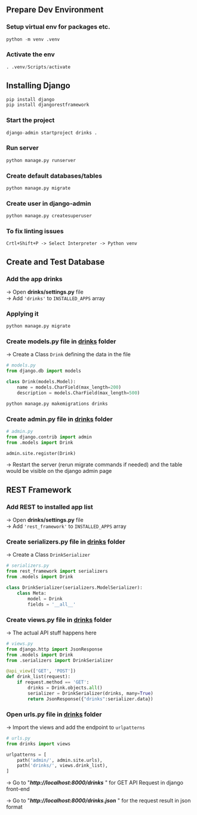 ## Prepare Dev Environment

### Setup virtual env for packages etc.
```python
python -m venv .venv
```
### Activate the env

```python
. .venv/Scripts/activate
```
## Installing Django

```python
pip install django
pip install djangorestframework
```
### Start the project
```python
django-admin startproject drinks .
```
### Run server
```python
python manage.py runserver
```
### Create default databases/tables
```python
python manage.py migrate
```
### Create user in django-admin
```python
python manage.py createsuperuser
```  
### To fix linting issues
```
Crtl+Shift+P -> Select Interpreter -> Python venv
```

## Create and Test Database

### Add the app drinks
&rarr; Open **drinks/settings.py** file  \
&rarr; Add `'drinks'` to `INSTALLED_APPS` array
### Applying it
```python
python manage.py migrate
```
### Create **models.py** file in <u>drinks</u> folder
&rarr; Create a Class `Drink` defining the data in 
the file
```python
# models.py
from django.db import models

class Drink(models.Model):
    name = models.CharField(max_length=200)
    description = models.CharField(max_length=500)
```
```python
python manage.py makemigrations drinks
```
### Create **admin.py** file in <u>drinks</u> folder
```python 
# admin.py
from django.contrib import admin
from .models import Drink

admin.site.register(Drink)
```
&rarr; Restart the server (rerun migrate commands if needed) and the table would be visible on the django admin page

## REST Framework
### Add REST to installed app list
&rarr; Open **drinks/settings.py** file  \
&rarr; Add `'rest_framework'` to `INSTALLED_APPS` array
### Create **serializers.py** file in <u>drinks</u> folder
&rarr; Create a Class `DrinkSerializer`
```python
# serializers.py
from rest_framework import serializers
from .models import Drink

class DrinkSerializer(serializers.ModelSerializer):
    class Meta:
        model = Drink
        fields = '__all__'
```
### Create **views.py** file in <u>drinks</u> folder
&rarr; The actual API stuff happens here
```python
# views.py
from django.http import JsonResponse
from .models import Drink
from .serializers import DrinkSerializer

@api_view(['GET', 'POST'])
def drink_list(request):
    if request.method == 'GET':
        drinks = Drink.objects.all()
        serializer = DrinkSerializer(drinks, many=True)
        return JsonResponse({"drinks":serializer.data})
```
### Open **urls.py** file in <u>drinks</u> folder
&rarr; Import the views and add the endpoint to `urlpatterns`
```python
# urls.py
from drinks import views

urlpatterns = [
    path('admin/', admin.site.urls),
    path('drinks/', views.drink_list),
]
```

&rarr; Go to "***http://localhost:8000/drinks*** " for GET API Request in django front-end

&rarr; Go to "***http://localhost:8000/drinks.json*** " for the request result in json format

